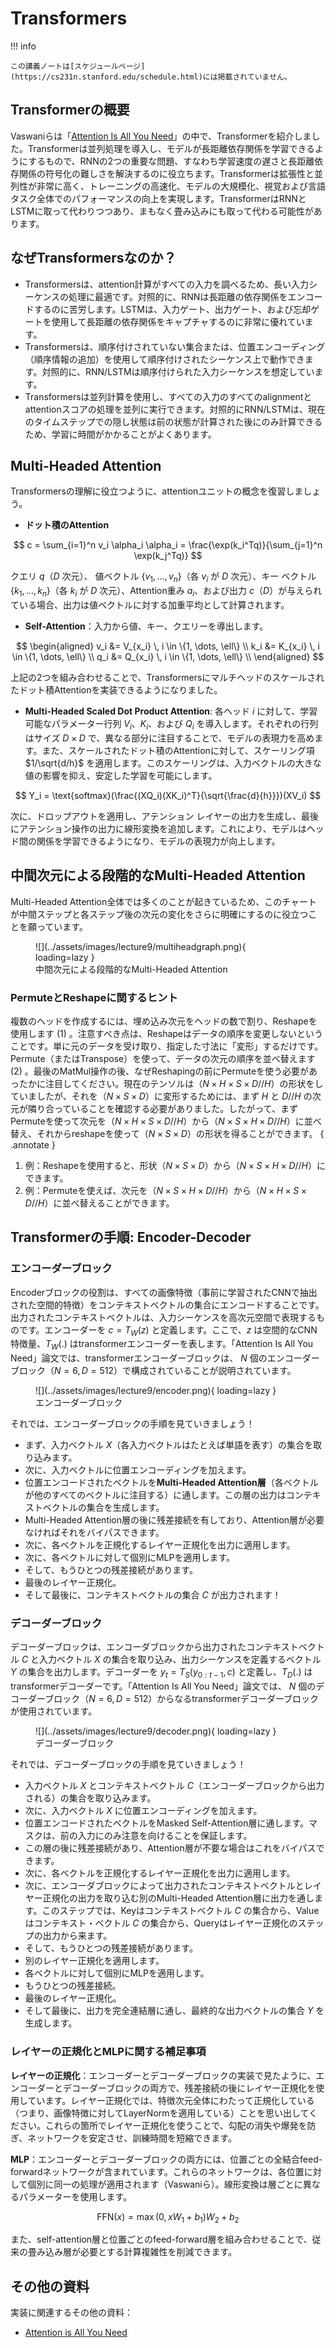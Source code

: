 # Transformers

!!! info

    この講義ノートは[スケジュールページ](https://cs231n.stanford.edu/schedule.html)には掲載されていません。

## Transformerの概要

Vaswaniらは「[Attention Is All You Need](https://arxiv.org/abs/1706.03762)」の中で、Transformerを紹介しました。Transformerは並列処理を導入し、モデルが長距離依存関係を学習できるようにするもので、RNNの2つの重要な問題、すなわち学習速度の遅さと長距離依存関係の符号化の難しさを解決するのに役立ちます。Transformerは拡張性と並列性が非常に高く、トレーニングの高速化、モデルの大規模化、視覚および言語タスク全体でのパフォーマンスの向上を実現します。TransformerはRNNとLSTMに取って代わりつつあり、まもなく畳み込みにも取って代わる可能性があります。

## なぜTransformersなのか？

- Transformersは、attention計算がすべての入力を調べるため、長い入力シーケンスの処理に最適です。対照的に、RNNは長距離の依存関係をエンコードするのに苦労します。LSTMは、入力ゲート、出力ゲート、および忘却ゲートを使用して長距離の依存関係をキャプチャするのに非常に優れています。
- Transformersは、順序付けされていない集合または、位置エンコーディング（順序情報の追加）を使用して順序付けされたシーケンス上で動作できます。対照的に、RNN/LSTMは順序付けられた入力シーケンスを想定しています。
- Transformersは並列計算を使用し、すべての入力のすべてのalignmentとattentionスコアの処理を並列に実行できます。対照的にRNN/LSTMは、現在のタイムステップでの隠し状態は前の状態が計算された後にのみ計算できるため、学習に時間がかかることがよくあります。

## Multi-Headed Attention

Transformersの理解に役立つように、attentionユニットの概念を復習しましょう。

- **ドット積のAttention**

$$
c = \sum_{i=1}^n v_i \alpha_i \alpha_i = \frac{\exp(k_i^Tq)}{\sum_{j=1}^n \exp(k_j^Tq)}
$$

クエリ $q$（$D$ 次元）、 値ベクトル $\{v_1, \dots, v_n\}$（各 $v_i$ が $D$ 次元）、キー ベクトル $\{k_1, \dots, k_n\}$（各 $k_i$ が $D$ 次元）、Attention重み $a_i$、および出力 $c$（$D$）が与えられている場合、出力は値ベクトルに対する加重平均として計算されます。

- **Self-Attention**：入力から値、キー、クエリーを導出します。

$$
\begin{aligned}
v_i &= V_{x_i} \, i \in \{1, \dots, \ell\} \\
k_i &= K_{x_i} \, i \in \{1, \dots, \ell\} \\
q_i &= Q_{x_i} \, i \in \{1, \dots, \ell\} \\
\end{aligned}
$$

上記の2つを組み合わせることで、Transformersにマルチヘッドのスケールされたドット積Attentionを実装できるようになりました。

- **Multi-Headed Scaled Dot Product Attention**: 各ヘッド $i$ に対して、学習可能なパラメーター行列 $V_i$、$K_i$、および $Q_i$ を導入します。それぞれの行列はサイズ $D \times D$ で、異なる部分に注目することで、モデルの表現力を高めます。また、スケールされたドット積のAttentionに対して、スケーリング項 $1/\sqrt{d/h}$ を適用します。このスケーリングは、入力ベクトルの大きな値の影響を抑え、安定した学習を可能にします。

$$
Y_i = \text{softmax}(\frac{(XQ_i)(XK_i)^T}{\sqrt{\frac{d}{h}}})(XV_i)
$$

次に、ドロップアウトを適用し、アテンション レイヤーの出力を生成し、最後にアテンション操作の出力に線形変換を追加します。これにより、モデルはヘッド間の関係を学習できるようになり、モデルの表現力が向上します。

## 中間次元による段階的なMulti-Headed Attention

Multi-Headed Attention全体では多くのことが起きているため、このチャートが中間ステップと各ステップ後の次元の変化をさらに明確にするのに役立つことを願っています。

<figure markdown="span">
    ![](../assets/images/lecture9/multiheadgraph.png){ loading=lazy }
    <figcaption>中間次元による段階的なMulti-Headed Attention</figcaption>
</figure>

### PermuteとReshapeに関するヒント

複数のヘッドを作成するには、埋め込み次元をヘッドの数で割り、Reshapeを使用します (1) 。注意すべき点は、Reshapeはデータの順序を変更しないということです。単に元のデータを受け取り、指定した寸法に「変形」するだけです。Permute（またはTranspose）を使って、データの次元の順序を並べ替えます (2) 。最後のMatMul操作の後、なぜReshapingの前にPermuteを使う必要があったかに注目してください。現在のテンソルは（$N \times H \times S \times D//H$）の形状をしていましたが、それを（$N \times S \times D$）に変形するためには、まず $H$ と $D//H$ の次元が隣り合っていることを確認する必要がありました。したがって、まずPermuteを使って次元を（$N \times H \times S \times D//H$）から（$N \times S \times H \times D//H$）に並べ替え、それからreshapeを使って（$N \times S \times D$）の形状を得ることができます。
{ .annotate }

1. 例：Reshapeを使用すると、形状（$N \times S \times D$）から（$N \times S \times H \times D // H$）にできます。
2. 例：Permuteを使えば、次元を（$N \times S \times H \times D // H$）から（$N \times H \times S \times D // H$）に並べ替えることができます。

## Transformerの手順: Encoder-Decoder

### エンコーダーブロック

Encoderブロックの役割は、すべての画像特徴（事前に学習されたCNNで抽出された空間的特徴）をコンテキストベクトルの集合にエンコードすることです。出力されたコンテキストベクトルは、入力シーケンスを高次元空間で表現するものです。エンコーダーを $c = T_W(z)$ と定義します。ここで、$z$ は空間的なCNN特徴量、$T_W(.)$ はtransformerエンコーダーを表します。「Attention Is All You Need」論文では、transformerエンコーダーブロックは、 $N$ 個のエンコーダーブロック（$N = 6, D = 512$）で構成されていることが説明されています。

<figure markdown="span">
    ![](../assets/images/lecture9/encoder.png){ loading=lazy }
    <figcaption>エンコーダーブロック</figcaption>
</figure>

それでは、エンコーダーブロックの手順を見ていきましょう！

- まず、入力ベクトル $X$（各入力ベクトルはたとえば単語を表す）の集合を取り込みます。
- 次に、入力ベクトルに位置エンコーディングを加えます。
- 位置エンコードされたベクトルを**Multi-Headed Attention層**（各ベクトルが他のすべてのベクトルに注目する）に通します。この層の出力はコンテキストベクトルの集合を生成します。
- Multi-Headed Attention層の後に残差接続を有しており、Attention層が必要なければそれをバイパスできます。
- 次に、各ベクトルを正規化するレイヤー正規化を出力に適用します。
- 次に、各ベクトルに対して個別にMLPを適用します。
- そして、もうひとつの残差接続があります。
- 最後のレイヤー正規化。
- そして最後に、コンテキストベクトルの集合 $C$ が出力されます！

### デコーダーブロック

デコーダーブロックは、エンコーダブロックから出力されたコンテキストベクトル $C$ と入力ベクトル $X$ の集合を取り込み、出力シーケンスを定義するベクトル $Y$ の集合を出力します。デコーダーを $y_t = T_S(y_{0:t-1},c)$ と定義し、$T_D( .)$ はtransformerデコーダーです。「Attention Is All You Need」論文では、 $N$ 個のデコーダーブロック（$N = 6, D = 512$）からなるtransformerデコーダーブロックが使用されています。

<figure markdown="span">
    ![](../assets/images/lecture9/decoder.png){ loading=lazy }
    <figcaption>デコーダーブロック</figcaption>
</figure>

それでは、デコーダーブロックの手順を見ていきましょう！

- 入力ベクトル $X$ とコンテキストベクトル $C$（エンコーダーブロックから出力される）の集合を取り込みます。
- 次に、入力ベクトル $X$ に位置エンコーディングを加えます。
- 位置エンコードされたベクトルをMasked Self-Attention層に通します。マスクは、前の入力にのみ注意を向けることを保証します。
- この層の後に残差接続があり、Attention層が不要な場合はこれをバイパスできます。
- 次に、各ベクトルを正規化するレイヤー正規化を出力に適用します。
- 次に、エンコーダブロックによって出力されたコンテキストベクトルとレイヤー正規化の出力を取り込む別のMulti-Headed Attention層に出力を通します。このステップでは、Keyはコンテキストベクトル $C$ の集合から、Valueはコンテキスト・ベクトル $C$ の集合から、Queryはレイヤー正規化のステップの出力から来ます。
- そして、もうひとつの残差接続があります。
- 別のレイヤー正規化を適用します。
- 各ベクトルに対して個別にMLPを適用します。
- もうひとつの残差接続。
- 最後のレイヤー正規化。
- そして最後に、出力を完全連結層に通し、最終的な出力ベクトルの集合 $Y$ を生成します。

### レイヤーの正規化とMLPに関する補足事項

**レイヤーの正規化**：エンコーダーとデコーダーブロックの実装で見たように、エンコーダーとデコーダーブロックの両方で、残差接続の後にレイヤー正規化を使用しています。レイヤー正規化では、特徴次元全体にわたって正規化している（つまり、画像特徴に対してLayerNormを適用している）ことを思い出してください。これらの箇所でレイヤー正規化を使うことで、勾配の消失や爆発を防ぎ、ネットワークを安定させ、訓練時間を短縮できます。

**MLP**：エンコーダーとデコーダーブロックの両方には、位置ごとの全結合feed-forwardネットワークが含まれています。これらのネットワークは、各位置に対して個別に同一の処理が適用されます（Vaswaniら）。線形変換は層ごとに異なるパラメーターを使用します。

$$
\text{FFN}(x) = \max(0, xW_1 + b_1)W_2 + b_2
$$

また、self-attention層と位置ごとのfeed-forward層を組み合わせることで、従来の畳み込み層が必要とする計算複雑性を削減できます。

## その他の資料

実装に関連するその他の資料：

- [Attention is All You Need](https://arxiv.org/pdf/1706.03762.pdf)
